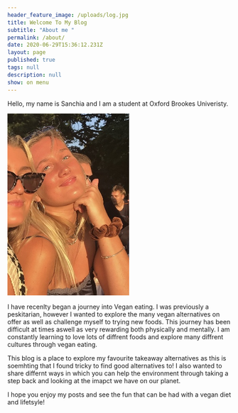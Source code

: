 ```yaml
---
header_feature_image: /uploads/log.jpg
title: Welcome To My Blog
subtitle: "About me "
permalink: /about/
date: 2020-06-29T15:36:12.231Z
layout: page
published: true
tags: null
description: null
show: on menu
---
```

Hello, my name is Sanchia and I am a student at Oxford Brookes Univeristy. 

![Photo of author](../uploads/img_3622.jpg "Sanchia")

I have recenlty began a journey into Vegan eating. I was previously a peskitarian, however I wanted to explore the many vegan alternatives on offer as well as challenge myself to trying new foods. This journey has been difficult at times aswell as very rewarding both physically and mentally. I am constantly learning to love lots of diffrent foods and explore many diffrent cultures through vegan eating. 

This blog is a place to explore my favourite takeaway alternatives as this is soemhting that I found tricky to find good alternatives to! I also wanted to share differnt ways in which you can help the environment through taking a step back and looking at the imapct we have on our planet. 

I hope you enjoy my posts and see the fun that can be had with a vegan diet and lifetsyle!
